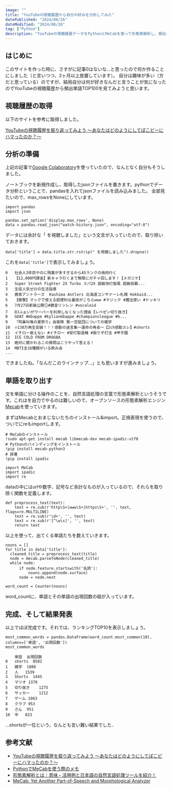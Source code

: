 ```yaml
---
image: ""
title: "YouTubeの視聴履歴から自分の好みを分析してみた"
datePublished: "2024/08/26"
dateModified: "2024/08/26"
tag: ["Python"]
description: "YouTubeの視聴履歴データをPythonとMeCabを使って形態素解析し、頻出単語TOP100から自分の興味・好みを分析してみた記事。"
---
```


## はじめに

このサイトを作った時に、さすがに記事0はないな…と思ったので何か作ることにしました（と言いつつ、2ヶ月以上放置しています）。
自分は趣味が多い（方だと思っている）のですが、結局自分は何が好きなんだと言うことが気になったのでYouTubeの視聴履歴から頻出単語TOP100を見てみようと思います。


## 視聴履歴の取得

以下のサイトを参考に取得しました。

[YouTubeの視聴履歴を振り返ってみよう ～あなたはどのようにしてぽこピーにハマったのか？～](https://note.com/cachu_don/n/n976502e18345)


## 分析の準備

上記の記事で[Google Colaboratory](https://www.google.com/search?q=google+colaboratory&oq=&gs_lcrp=EgZjaHJvbWUqCQgAECMYJxjqAjIJCAAQIxgnGOoCMgkIARAjGCcY6gIyCQgCECMYJxjqAjIJCAMQIxgnGOoCMgkIBBAjGCcY6gIyCQgFECMYJxjqAjIJCAYQIxgnGOoCMgkIBxAjGCcY6gLSAQg3MjdqMGoxNagCCLACAQ&sourceid=chrome&ie=UTF-8#:~:text=Colaboratory%20%E3%81%B8%E3%82%88%E3%81%86%E3%81%93%E3%81%9D,google.com%20%E2%80%BA%20...)を使っていたので、なんとなく自分もそうしました。

ノートブックを新規作成し、取得したjsonファイルを置きます。pythonでデータ分析ということで、pandasを入れてjsonファイルを読み込みました。
全部見たいので、max_rowsをNoneにしています。
```
import pandas
import json

pandas.set_option('display.max_rows', None)
data = pandas.read_json("watch-history.json", encoding="utf-8")
```

データには余計な「 を視聴しました」という文言が入っていたので、取り除いておきます。
```
data['title'] = data.title.str.rstrip(" を視聴しました").dropna()
```

これを`data['title']`で表示してみましょう。

```
0	社会人3年目やのに残業が多すぎるからA5ランクの焼肉行く
1	【12,000円課金】新キャラ引くまで無限にガチャ回します！【メガニケ】
2	Super Street Fighter 2X Turbo スパ2X 超級快打旋風 超級街霸...
3	生徒人気ゼロの生活指導
4	鹿島アントラーズ  Kashima Antlers 北海道コンサドーレ札幌 Hokkaid...
5	【衝撃】マックで使える超便利な裏技がこちらwww #マジック #魔法使い #ドッキリ
6	7月27日新曲公開🪞#鏡音リンレン #vocaloid
7	DJふぉいがウーバーを利用しなくなった理由【レペゼン切り抜き】
8	GOAT #mbappe #kylianmbappe #championsleague #b...
9	「阿鼻叫喚の夏祭り」自衛隊 第一空挺団についての雑学
10	🔥130万再生突破！！！感動の迷言集〜運命の再会〜【2ch感動スレ】#shorts
11	イチロー衰えない #イチロー #安打製造機 #振り子打法 #甲子園
12	ICE COLD FROM DROGBA
13	絶対に聞かれるこの質問はこうやって答える！
14	MBTI全16種類がいる飲み会
...
```
できましたね。「なんだこのラインナップ…」とも思いますが進みましょう。


## 単語を取り出す

文を単語に分ける操作のことを、自然言語処理の言葉で形態素解析というそうです。これはを自力でやるのは難しいので、オープンソースの形態素解析エンジン[Mecab](https://taku910.github.io/mecab/)を使っていきます。

まずはMecabとおまじないたちのインストール&import。正規表現を使うので、ついでにreもimportします。
```
# MeCabのインストール
!sudo apt-get install mecab libmecab-dev mecab-ipadic-utf8
# Pythonのバインディングをインストール
!pip install mecab-python3
# 辞書
!pip install ipadic

import MeCab
import ipadic
import re
```

dataの中にはurlや数字、記号など余計なものが入っているので、それらを取り除く関数を定義します。
```
def preprocess_text(text):
    text = re.sub(r'http\S+|www\S+|https\S+', '', text, flags=re.MULTILINE)
    text = re.sub(r'\d+', '', text)
    text = re.sub(r'[^\w\s]', '', text)
    return text
```

以上を使って、出てくる単語たちを数えていきます。
```
nouns = []
for title in data['title']:
  cleaned_title = preprocess_text(title)
  node = mecab.parseToNode(cleaned_title)
  while node:
      if node.feature.startswith('名詞'):
          nouns.append(node.surface)
      node = node.next

word_count = Counter(nouns)
```
word_countに、単語とその単語の出現回数の組が入っています。

## 完成、そして結果発表

以上でほぼ完成です。それでは、ランキングTOP10を表示しましょう。
```
most_common_words = pandas.DataFrame(word_count.most_common(10), columns=['単語', '出現回数'])
most_common_words
```
```
	単語	出現回数
0	shorts	8502
1	雑学	1888
2	人	1539
3	Shorts	1445
4	マリオ	1378
5	切り抜き	1275
6	サッカー	1212
7	ゲーム	1063
8	クラブ	953
9	さん	951
10	中	823
```

...shortsが一位という，なんとも言い難い結果でした．

## 参考文献
 - [YouTubeの視聴履歴を振り返ってみよう ～あなたはどのようにしてぽこピーにハマったのか？～](https://note.com/cachu_don/n/n976502e18345)
 - [PythonでMeCabを使う際のメモ](https://qiita.com/smiler5617/items/0744c256841875824ed2)
 - [形態素解析とは｜意味・活用例と日本語の自然言語処理ツールを紹介！](https://aismiley.co.jp/ai_news/nlp-morpho-analysis-japanese/)
 - [MeCab: Yet Another Part-of-Speech and Morphological Analyzer](https://taku910.github.io/mecab/)